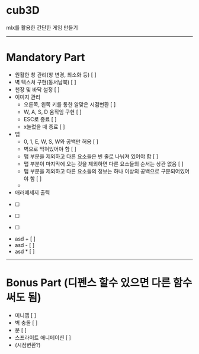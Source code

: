 # cub3D
mlx를 활용한 간단한 게임 만들기

------
# Mandatory Part
- 원활한 창 관리(창 변경, 최소화 등) [ ]
- 벽 텍스쳐 구현(동서남북) [ ]
- 천장 및 바닥 설정 [ ]
- 이미지 관리
	- 오른쪽, 왼쪽 키를 통한 알맞은 시점변환 [ ]
	- W, A, S, D 움직임 구현 [ ]
	- ESC로 종료 [ ]
	- x눌렀을 때 종료 [ ]
- 맵
	- 0, 1, E, W, S, W와 공백만 허용 [ ]
	- 벽으로 막혀있어야 함 [ ]
	- 맵 부분을 제외하고 다른 요소들은 빈 줄로 나눠져 있어야 함 [ ]
	- 맵 부분이 마지막에 오는 것을 제외하면 다른 요소들의 순서는 상관 없음 [ ]
	- 맵 부분을 제외하고 다른 요소들의 정보는 하나 이상의 공백으로 구분되어있어야 함 [ ]
	- 
- 애러메세지 출력

+ [ ] 
- [ ] 
* [ ] 
- asd + [ ]
- asd - [ ]
- asd * [ ]

------
# Bonus Part (디펜스 할수 있으면 다른 함수 써도 됨)
- 미니맵 [ ]
- 벽 충돌 [ ]
- 문 [ ]
- 스프라이트 애니메이션 [ ]
- (시점변환?)